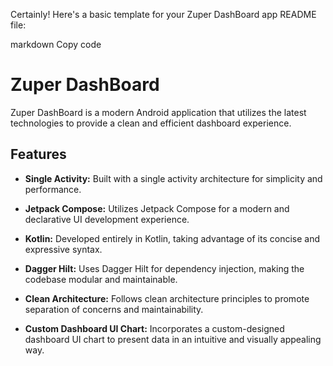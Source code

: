 
Certainly! Here's a basic template for your Zuper DashBoard app README file:

markdown
Copy code
# Zuper DashBoard

Zuper DashBoard is a modern Android application that utilizes the latest technologies to provide a clean and efficient dashboard experience.

## Features

* **Single Activity:** Built with a single activity architecture for simplicity and performance.

* **Jetpack Compose:** Utilizes Jetpack Compose for a modern and declarative UI development experience.

* **Kotlin:** Developed entirely in Kotlin, taking advantage of its concise and expressive syntax.

* **Dagger Hilt:** Uses Dagger Hilt for dependency injection, making the codebase modular and maintainable.

* **Clean Architecture:** Follows clean architecture principles to promote separation of concerns and maintainability.

* **Custom Dashboard UI Chart:** Incorporates a custom-designed dashboard UI chart to present data in an intuitive and visually appealing way.
